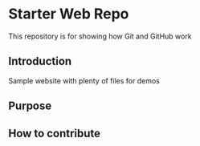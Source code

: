 # Starter Web Repo

This repository is for showing how Git and GitHub work

## Introduction

Sample website with plenty of files for demos

## Purpose

## How to contribute